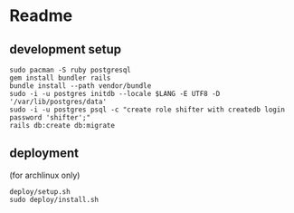 # Readme

## development setup
```
sudo pacman -S ruby postgresql
gem install bundler rails
bundle install --path vendor/bundle
sudo -i -u postgres initdb --locale $LANG -E UTF8 -D '/var/lib/postgres/data'
sudo -i -u postgres psql -c "create role shifter with createdb login password 'shifter';"
rails db:create db:migrate
```

## deployment
(for archlinux only)

```
deploy/setup.sh
sudo deploy/install.sh
```
